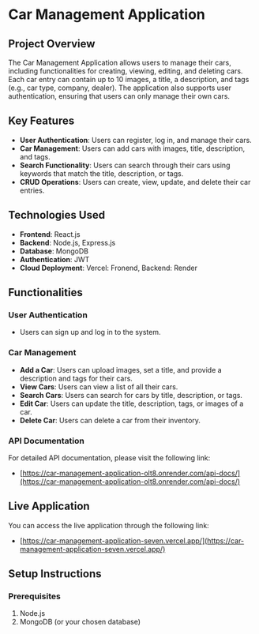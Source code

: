 # Car Management Application

## Project Overview
The Car Management Application allows users to manage their cars, including functionalities for creating, viewing, editing, and deleting cars. Each car entry can contain up to 10 images, a title, a description, and tags (e.g., car type, company, dealer). The application also supports user authentication, ensuring that users can only manage their own cars.

## Key Features
- **User Authentication**: Users can register, log in, and manage their cars.
- **Car Management**: Users can add cars with images, title, description, and tags.
- **Search Functionality**: Users can search through their cars using keywords that match the title, description, or tags.
- **CRUD Operations**: Users can create, view, update, and delete their car entries.

## Technologies Used
- **Frontend**: React.js
- **Backend**: Node.js, Express.js 
- **Database**: MongoDB 
- **Authentication**: JWT 
- **Cloud Deployment**: Vercel: Fronend, Backend: Render

## Functionalities

### User Authentication
- Users can sign up and log in to the system.
  
### Car Management
- **Add a Car**: Users can upload images, set a title, and provide a description and tags for their cars.
- **View Cars**: Users can view a list of all their cars.
- **Search Cars**: Users can search for cars by title, description, or tags.
- **Edit Car**: Users can update the title, description, tags, or images of a car.
- **Delete Car**: Users can delete a car from their inventory.


### API Documentation
For detailed API documentation, please visit the following link:
- [https://car-management-application-olt8.onrender.com/api-docs/](https://car-management-application-olt8.onrender.com/api-docs/)

## Live Application

You can access the live application through the following link:
- [https://car-management-application-seven.vercel.app/](https://car-management-application-seven.vercel.app/)

## Setup Instructions

### Prerequisites
1. Node.js
2. MongoDB (or your chosen database)


